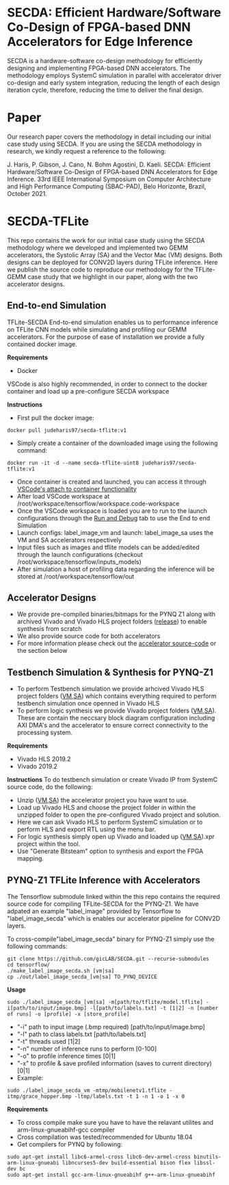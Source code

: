 # SECDA: Efficient Hardware/Software Co-Design of FPGA-based DNN Accelerators for Edge Inference
SECDA is a hardware-software co-design methodology for efficiently designing and implementing FPGA-based DNN accelerators. The methodology employs SystemC simulation in parallel with accelerator driver co-design and early system integration, reducing the length of each design iteration cycle, therefore, reducing the time to deliver the final design.

# Paper
Our research paper covers the methodology in detail including our initial case study using SECDA. If you are using the SECDA methodology in research, we kindly request a reference to the following:

J. Haris, P. Gibson, J. Cano, N. Bohm Agostini, D. Kaeli. SECDA: Efficient Hardware/Software Co-Design of FPGA-based DNN Accelerators for Edge Inference. 33rd IEEE International Symposium on Computer Architecture and High Performance Computing (SBAC-PAD), Belo Horizonte, Brazil, October 2021.

# SECDA-TFLite
This repo contains the work for our initial case study using the SECDA methodology where we developed and implemented two GEMM accelerators, the Systolic Array (SA) and the Vector Mac (VM) designs. Both designs can be deployed for CONV2D layers during TFLite inference. Here we publish the source code to reproduce our methodology for the  TFLite-GEMM case study that we highlight in our paper, along with the two accelerator designs. 


## End-to-end Simulation
TFLite-SECDA End-to-end simulation enables us to performance inference on TFLite CNN models while simulating and profiling our GEMM accelerators. For the purpose of ease of installation we provide a fully contained docker image.

**Requirements**
* Docker

VSCode is also highly recommended, in order to connect to the docker container and load up a pre-configure SECDA workspace

**Instructions**
* First pull the docker image: 
```
docker pull judeharis97/secda-tflite:v1
```
* Simply create a container of the downloaded image using the following command: 
```
docker run -it -d --name secda-tflite-uint8 judeharis97/secda-tflite:v1
```
* Once container is created and launched, you can access it through [VSCode's attach to container functionality](https://code.visualstudio.com/docs/remote/attach-container)
* After load VSCode workspace at /root/workspace/tensorflow/workspace.code-workspace
* Once the VSCode workspace is loaded you are to run to the launch configurations through the [Run and Debug](https://code.visualstudio.com/docs/editor/debugging) tab to use the End to end Simulation
* Launch configs: label_image_vm and launch: label_image_sa  uses the VM and SA accelerators respectively
* Input files such as images and tflite models can be added/edited through the launch configurations (checkout /root/workspace/tensorflow/inputs_models)
* After simulation a host of profiling data regarding the inference will be stored at /root/workspace/tensorflow/out


## Accelerator Designs
* We provide pre-compiled binaries/bitmaps for the PYNQ Z1 along with archived Vivado and Vivado HLS project folders ([release](https://github.com/gicLAB/SECDA/releases/tag/v1.0)) to enable synthesis from scratch
* We also provide source code for both accelerators
* For more information please check out the [accelerator source-code](accelerators/) or the section below


## Testbench Simulation & Synthesis for PYNQ-Z1
* To perform Testbench simulation we provide arhcived Vivado HLS project folders ([VM](https://github.com/gicLAB/SECDA/releases/download/v1.0/vm_uint8_v2.zip),[SA](https://github.com/gicLAB/SECDA/releases/download/v1.0/sa_uint8_v2.zip)) which contains everything required to perform testbench simulation once openned in Vivado HLS
* To perform logic synthesis we provide Vivado project folders ([VM](https://github.com/gicLAB/SECDA/releases/download/v1.0/vm_uint8_v2.xpr.zip),[SA](https://github.com/gicLAB/SECDA/releases/download/v1.0/sa_uint8_v3.xpr.zip)). These are contain the neccsary block diagram configuration including AXI DMA's and the accelerator to ensure correct connectivity to the processing system.


**Requirements**
* Vivado HLS 2019.2
* Vivado 2019.2

**Instructions**
To do testbench simulation or create Vivado IP from SystemC source code, do the following:
* Unzip ([VM](https://github.com/gicLAB/SECDA/releases/download/v1.0/vm_uint8_v2.zip),[SA](https://github.com/gicLAB/SECDA/releases/download/v1.0/sa_uint8_v2.zip)) the accelerator project you have want to use.
* Load up Vivado HLS and choose the project folder in within the unzipped folder to open the pre-configured Vivado project and solution.
* Here we can ask Vivado HLS to perform SystemC simulation or to perform HLS and export RTL using the menu bar.
* For logic synthesis simply open up Vivado and loaded up ([VM](https://github.com/gicLAB/SECDA/releases/download/v1.0/vm_uint8_v2.xpr.zip),[SA](https://github.com/gicLAB/SECDA/releases/download/v1.0/sa_uint8_v3.xpr.zip)).xpr project within the tool.
* Use "Generate Bitsteam" option to synthesis and export the FPGA mapping.


## PYNQ-Z1 TFLite Inference with Accelerators
The Tensorflow submodule linked within the this repo contains the required source code for compiling TFLite-SECDA for the PYNQ-Z1.
We have adpated an example "label_image" provided by Tensorflow to "label_image_secda" which is enables our accelerator pipeline for CONV2D layers.

To cross-compile"label_image_secda" binary for PYNQ-Z1 simply use the following commands:
```
git clone https://github.com/gicLAB/SECDA.git --recurse-submodules
cd tensorflow/
./make_label_image_secda.sh [vm|sa]
cp ./out/label_image_secda_[vm|sa] TO_PYNQ_DEVICE
```

**Usage** 
 ```
 sudo ./label_image_secda_[vm|sa] -m[path/to/tflite/model.tflite] -i[path/to/input/image.bmp] -l[path/to/labels.txt] -t [1|2] -n [number of runs] -o [profile] -x [store_profile] 
 ```
* "-i" path to input image (.bmp required) [path/to/input/image.bmp]
* "-l" path to class labels.txt [path/to/labels.txt]
* "-t" threads used [1|2]
* "-n" number of inference runs to perform [0-100]
* "-o" to profile inference times [0|1]
* "-x" to profile & save profiled information (saves to current directory) [0|1]
* Example: 
```
sudo ./label_image_secda_vm -mtmp/mobilenetv1.tflite -itmp/grace_hopper.bmp -ltmp/labels.txt -t 1 -n 1 -o 1 -x 0
```

**Requirements**
* To cross compile make sure you have to have the relavant utilites and arm-linux-gnueabihf-gcc compiler
* Cross compilation was tested/recommended for Ubuntu 18.04
* Get compilers for PYNQ by following:

```
sudo apt-get install libc6-armel-cross libc6-dev-armel-cross binutils-arm-linux-gnueabi libncurses5-dev build-essential bison flex libssl-dev bc
sudo apt-get install gcc-arm-linux-gnueabihf g++-arm-linux-gnueabihf
```
